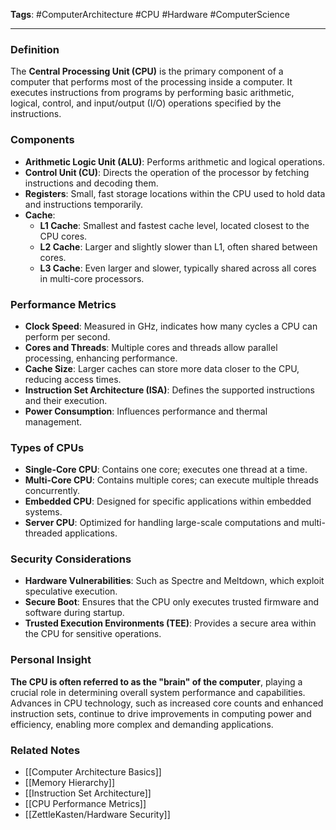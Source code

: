 **Tags**: #ComputerArchitecture #CPU #Hardware #ComputerScience

---

### Definition

The **Central Processing Unit (CPU)** is the primary component of a computer that performs most of the processing inside a computer. It executes instructions from programs by performing basic arithmetic, logical, control, and input/output (I/O) operations specified by the instructions.

### Components

- **Arithmetic Logic Unit (ALU)**: Performs arithmetic and logical operations.
- **Control Unit (CU)**: Directs the operation of the processor by fetching instructions and decoding them.
- **Registers**: Small, fast storage locations within the CPU used to hold data and instructions temporarily.
- **Cache**:
    - **L1 Cache**: Smallest and fastest cache level, located closest to the CPU cores.
    - **L2 Cache**: Larger and slightly slower than L1, often shared between cores.
    - **L3 Cache**: Even larger and slower, typically shared across all cores in multi-core processors.

### Performance Metrics

- **Clock Speed**: Measured in GHz, indicates how many cycles a CPU can perform per second.
- **Cores and Threads**: Multiple cores and threads allow parallel processing, enhancing performance.
- **Cache Size**: Larger caches can store more data closer to the CPU, reducing access times.
- **Instruction Set Architecture (ISA)**: Defines the supported instructions and their execution.
- **Power Consumption**: Influences performance and thermal management.

### Types of CPUs

- **Single-Core CPU**: Contains one core; executes one thread at a time.
- **Multi-Core CPU**: Contains multiple cores; can execute multiple threads concurrently.
- **Embedded CPU**: Designed for specific applications within embedded systems.
- **Server CPU**: Optimized for handling large-scale computations and multi-threaded applications.

### Security Considerations

- **Hardware Vulnerabilities**: Such as Spectre and Meltdown, which exploit speculative execution.
- **Secure Boot**: Ensures that the CPU only executes trusted firmware and software during startup.
- **Trusted Execution Environments (TEE)**: Provides a secure area within the CPU for sensitive operations.

### Personal Insight

**The CPU is often referred to as the "brain" of the computer**, playing a crucial role in determining overall system performance and capabilities. Advances in CPU technology, such as increased core counts and enhanced instruction sets, continue to drive improvements in computing power and efficiency, enabling more complex and demanding applications.

### Related Notes

- [[Computer Architecture Basics]]
- [[Memory Hierarchy]]
- [[Instruction Set Architecture]]
- [[CPU Performance Metrics]]
- [[ZettleKasten/Hardware Security]]